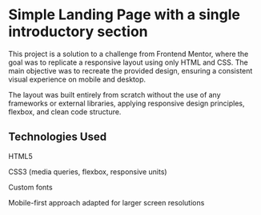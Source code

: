  # Simple Landing Page with a single introductory section

This project is a solution to a challenge from Frontend Mentor, where the goal was to replicate a responsive layout using only HTML and CSS. The main objective was to recreate the provided design, ensuring a consistent visual experience on mobile and desktop.

The layout was built entirely from scratch without the use of any frameworks or external libraries, applying responsive design principles, flexbox, and clean code structure.

## Technologies Used

HTML5

CSS3 (media queries, flexbox, responsive units)

Custom fonts

Mobile-first approach adapted for larger screen resolutions